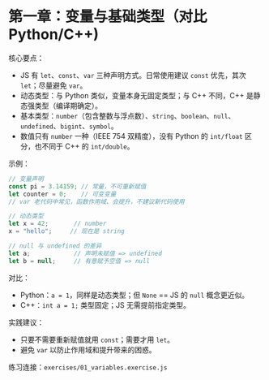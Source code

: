 # 第一章：变量与基础类型（对比 Python/C++)

核心要点：
- JS 有 `let`、`const`、`var` 三种声明方式。日常使用建议 `const` 优先，其次 `let`；尽量避免 `var`。
- 动态类型：与 Python 类似，变量本身无固定类型；与 C++ 不同，C++ 是静态强类型（编译期确定）。
- 基本类型：`number`（包含整数与浮点数）、`string`、`boolean`、`null`、`undefined`、`bigint`、`symbol`。
- 数值只有 `number` 一种（IEEE 754 双精度），没有 Python 的 `int/float` 区分，也不同于 C++ 的 `int/double`。

示例：
```js
// 变量声明
const pi = 3.14159; // 常量，不可重新赋值
let counter = 0;    // 可变变量
// var 老代码中常见，函数作用域、会提升，不建议新代码使用

// 动态类型
let x = 42;       // number
x = "hello";     // 现在是 string

// null 与 undefined 的差异
let a;            // 声明未赋值 => undefined
let b = null;     // 有意赋予空值 => null
```

对比：
- Python：`a = 1`，同样是动态类型；但 `None` == JS 的 `null` 概念更近似。
- C++：`int a = 1;` 类型固定；JS 无需提前指定类型。

实践建议：
- 只要不需要重新赋值就用 `const`；需要才用 `let`。
- 避免 `var` 以防止作用域和提升带来的困惑。

练习连接：`exercises/01_variables.exercise.js`
